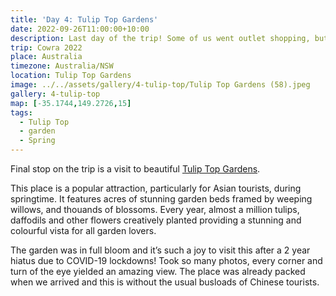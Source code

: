 ```yaml
---
title: 'Day 4: Tulip Top Gardens'
date: 2022-09-26T11:00:00+10:00
description: Last day of the trip! Some of us went outlet shopping, but we chose to go to Tulip Top Gardens
trip: Cowra 2022
place: Australia
timezone: Australia/NSW
location: Tulip Top Gardens
image: ../../assets/gallery/4-tulip-top/Tulip Top Gardens (58).jpeg
gallery: 4-tulip-top
map: [-35.1744,149.2726,15]
tags:
  - Tulip Top
  - garden
  - Spring
---
```

Final stop on the trip is a visit to beautiful [Tulip Top Gardens](https://www.tuliptopgardens.com.au/).

This place is a popular attraction, particularly for Asian tourists, during springtime. It features acres of stunning garden beds framed by weeping willows, and thouands of blossoms. Every year, almost a million tulips, daffodils and other flowers creatively planted providing a stunning and colourful vista for all garden lovers.

The garden was in full bloom and it’s such a joy to visit this after a 2 year hiatus due to COVID-19 lockdowns! Took so many photos, every corner and turn of the eye yielded an amazing view. The place was already packed when we arrived and this is without the usual busloads of Chinese tourists.
